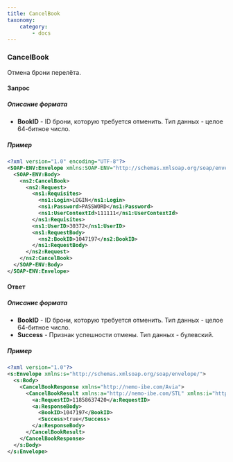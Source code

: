 ```yaml
---
title: CancelBook
taxonomy:
    category:
        - docs
---
```


### CancelBook

Отмена брони перелёта.

#### Запрос

##### Описание формата

-   **BookID** - ID брони, которую требуется отменить. Тип данных - целое 64-битное число.

##### Пример

```xml
<?xml version="1.0" encoding="UTF-8"?>
<SOAP-ENV:Envelope xmlns:SOAP-ENV="http://schemas.xmlsoap.org/soap/envelope/" xmlns:ns1="http://nemo-ibe.com/STL" xmlns:ns2="http://nemo-ibe.com/Avia">
  <SOAP-ENV:Body>
    <ns2:CancelBook>
      <ns2:Request>
        <ns1:Requisites>
          <ns1:Login>LOGIN</ns1:Login>
          <ns1:Password>PASSWORD</ns1:Password>
          <ns1:UserContextId>111111</ns1:UserContextId>
        </ns1:Requisites>
        <ns1:UserID>30372</ns1:UserID>
        <ns1:RequestBody>
          <ns2:BookID>1047197</ns2:BookID>
        </ns1:RequestBody>
      </ns2:Request>
    </ns2:CancelBook>
  </SOAP-ENV:Body>
</SOAP-ENV:Envelope>
```

#### Ответ

##### Описание формата

-   **BookID** - ID брони, которую требуется отменить. Тип данных - целое 64-битное число.
-   **Success** - Признак успешности отмены. Тип данных - булевский.

##### Пример

```xml
<?xml version="1.0"?>
<s:Envelope xmlns:s="http://schemas.xmlsoap.org/soap/envelope/">
  <s:Body>
    <CancelBookResponse xmlns="http://nemo-ibe.com/Avia">
      <CancelBookResult xmlns:a="http://nemo-ibe.com/STL" xmlns:i="http://www.w3.org/2001/XMLSchema-instance">
        <a:RequestID>11858637420</a:RequestID>
        <a:ResponseBody>
          <BookID>1047197</BookID>
          <Success>true</Success>
        </a:ResponseBody>
      </CancelBookResult>
    </CancelBookResponse>
  </s:Body>
</s:Envelope>
```